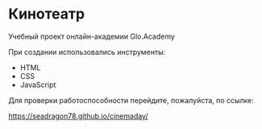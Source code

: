 # Кинотеатр

Учебный проект онлайн-академии Glo.Academy

При создании использовались инструменты:

- HTML
- CSS
- JavaScript

Для проверки работоспособности перейдите, пожалуйста, по ссылке:

https://seadragon78.github.io/cinemaday/
